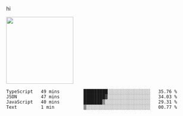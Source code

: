 hi

<img height="180em" src="https://github-readme-stats.vercel.app/api?username=AProductiveNerd&show_icons=true&hide_border=true&&count_private=true&include_all_commits=true" />

<!--START_SECTION:waka-->
```text
TypeScript   49 mins         █████████░░░░░░░░░░░░░░░░   35.76 % 
JSON         47 mins         ████████▓░░░░░░░░░░░░░░░░   34.03 % 
JavaScript   40 mins         ███████▒░░░░░░░░░░░░░░░░░   29.31 % 
Text         1 min           ▒░░░░░░░░░░░░░░░░░░░░░░░░   00.77 % 
```
<!--END_SECTION:waka-->
